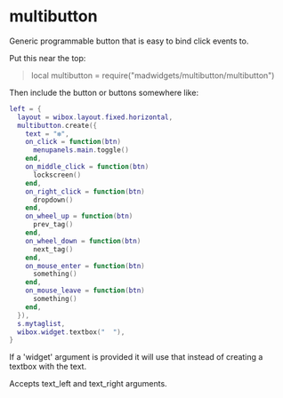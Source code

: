 # multibutton

Generic programmable button that is easy to bind click events to.

Put this near the top:
>local multibutton = require("madwidgets/multibutton/multibutton")

Then include the button or buttons somewhere like:

```lua
left = {
  layout = wibox.layout.fixed.horizontal,
  multibutton.create({
    text = "❇",
    on_click = function(btn) 
      menupanels.main.toggle() 
    end,
    on_middle_click = function(btn)
      lockscreen()
    end,
    on_right_click = function(btn)
      dropdown()
    end,
    on_wheel_up = function(btn)
      prev_tag()
    end,
    on_wheel_down = function(btn)
      next_tag()
    end,
    on_mouse_enter = function(btn)
      something()
    end,
    on_mouse_leave = function(btn)
      something()
    end,
  }),
  s.mytaglist,
  wibox.widget.textbox("  "),
}
```

If a 'widget' argument is provided it will use that instead of creating a textbox with the text.

Accepts text_left and text_right arguments.